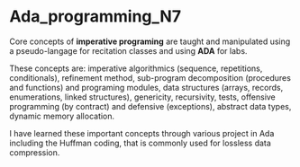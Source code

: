 # Ada_programming_N7

Core concepts of **imperative programing** are taught and manipulated using a pseudo-langage for recitation classes and using **ADA**
for labs.

These concepts are: imperative algorithmics (sequence, repetitions, conditionals), refinement method, sub-program decomposition
(procedures and functions) and programing modules, data structures (arrays, records, enumerations, linked structures), genericity,
recursivity, tests, offensive programming (by contract) and defensive (exceptions), abstract data types, dynamic memory allocation.

I have learned these important concepts through various project in Ada including the Huffman coding, that is commonly used for lossless data compression.
